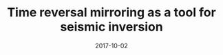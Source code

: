 ---
title: "Time reversal mirroring as a tool for seismic inversion"
collection: talks
type: "Seminar"
permalink: /talks/2017-10-02-Stanford.md
venue: "SEP Seminar"
date: 2017-10-02
location: "Stanford, California"
---